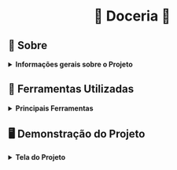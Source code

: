 # <p align="center"> :cake: Doceria :cake: </p>

## :bookmark_tabs: Sobre
<details>
  <summary markdown="span"><strong> Informações gerais sobre o Projeto</strong></summary><br />

Projeto voltado para relembrar conceitos de CSS3 e HTML5 desenvolvido por [Yasmim Matos](https://www.linkedin.com/in/yasmimmatos/) construído com base no curso [HTML5 e CSS3: Técnicas Avançadas](https://www.udemy.com/course/html5-e-css3-tecnicas-avancadas-com-flexbox-e-3-projetos/) da plataforma Udemy com o foco em desenvolver uma página inicial de uma doceria.

[Clique Aqui](https://doceria-ivory.vercel.app/) para visualizar o projeto no seu navegador.

</details>

## :toolbox: Ferramentas Utilizadas
<details>
  <summary markdown="span"><strong> Principais Ferramentas</strong></summary><br />
 
* CSS3
* HTML5

</details>

## :desktop_computer: Demonstração do Projeto
<details>
  <summary markdown="span"><strong> Tela do Projeto</strong></summary><br />

  ![Tela 1](./img/screen/Tela1.png)
  ![Tela 2](./img/screen/Tela2.png)
  ![Tela 3](./img/screen/Tela3.png)
  ![Tela 4](./img/screen/Tela4.png)
  ![Tela 5](./img/screen/Tela5.png)

</details>
